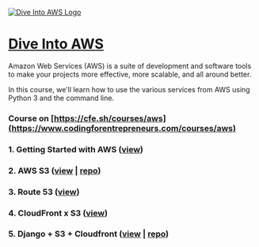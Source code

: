 [![Dive Into AWS Logo](https://static.codingforentrepreneurs.com/media/courses/aws/images/DriveIntoAWS-course.jpg)](https://www.codingforentrepreneurs.com/courses/aws)

# [Dive Into AWS](https://www.codingforentrepreneurs.com/courses/aws)
Amazon Web Services (AWS) is a suite of development and software tools to make your projects more effective, more scalable, and all around better.

In this course, we'll learn how to use the various services from AWS using Python 3 and the command line.


### Course on [https://cfe.sh/courses/aws](https://www.codingforentrepreneurs.com/courses/aws)


### 1. Getting Started with AWS ([view](https://www.codingforentrepreneurs.com/courses/aws/getting-started-aws))

### 2. AWS S3 ([view](https://www.codingforentrepreneurs.com/courses/aws/aws-s3) | [repo](https://github.com/codingforentrepreneurs/Dive-Into-AWS-Course---AWS-S3-Boto3))

### 3. Route 53 ([view](https://www.codingforentrepreneurs.com/courses/aws/route53))

### 4. CloudFront x S3 ([view](https://www.codingforentrepreneurs.com/courses/aws/cloudfront-x-s3))

### 5. Django + S3 + Cloudfront ([view](https://www.codingforentrepreneurs.com/courses/aws/django-s3-cloudfront) | [repo](https://github.com/codingforentrepreneurs/Dive-into-AWS-Course----Django-S3-Cloudfront))


